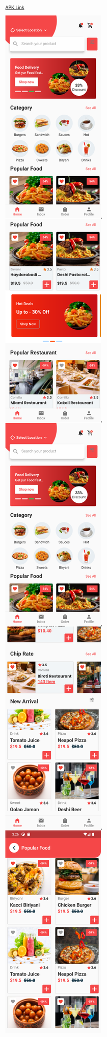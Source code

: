 <a href="https://drive.google.com/drive/folders/1FuuXpIZiCMnIWuOkNWQjsBbHNWKEvCB-?usp=sharing" target="_blank">APK Link </a></br></br>
<img src="design/ss1.png" width="300px" heigh="500px">,
<img src="design/ss2.png" width="300px" heigh="500px">,
<img src="design/ss1.png" width="300px" heigh="500px">,
<img src="design/ss4.png" width="300px" heigh="500px">,
<img src="design/ss5.png" width="300px" heigh="500px">
